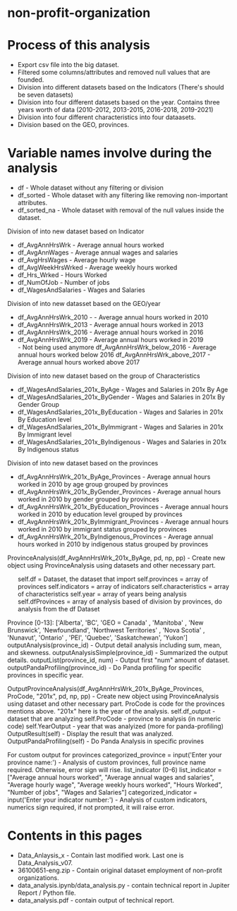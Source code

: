 # non-profit-organization

# Process of this analysis
<ul>
  <li>Export csv file into the big dataset.</li>
  <li>Filtered some columns/attributes and removed null values that are founded.</li>
  <li>Division into different datasets based on the Indicators (There's should be seven datasets)</li>
  <li>Division into four different datasets based on the year. Contains three years worth of data (2010-2012, 2013-2015, 2016-2018, 2019-2021)</li>
  <li>Division into four different characteristics into four dataasets.</li>
  <li>Division based on the GEO, provinces.</li>  
</ul>


# Variable names involve during the analysis

<ul>
<li>df - Whole dataset without any filtering or division</li>
<li>df_sorted - Whole dataset with any filtering like removing non-important attributes.</li>
<li>df_sorted_na - Whole dataset with removal of the null values inside the dataset.</li>
</ul>

Division of into new dataset based on Indicator
<ul>
<li>df_AvgAnnHrsWrk     - Average annual hours worked</li>
<li>df_AvgAnnWages      - Average annual wages and salaries</li>
<li>df_AvgHrsWages      - Average hourly wage</li>
<li>df_AvgWeekHrsWrked  - Average weekly hours worked</li>
<li>df_Hrs_Wrked        - Hours Worked</li>
<li>df_NumOfJob         - Number of jobs</li>
<li>df_WagesAndSalaries - Wages and Salaries</li>
</ul>

Division of into new datasset based on the GEO/year
<ul>
<li>df_AvgAnnHrsWrk_2010 -     - Average annual hours worked in 2010</li>
<li>df_AvgAnnHrsWrk_2013       - Average annual hours worked in 2013</li>
<li>df_AvgAnnHrsWrk_2016       - Average annual hours worked in 2016</li>
<li>df_AvgAnnHrsWrk_2019       - Average annual hours worked in 2019</li>
- Not being used anymore
df_AvgAnnHrsWrk_below_2016 - Average annual hours worked below 2016</li>
df_AvgAnnHrsWrk_above_2017 - Average annual hours worked above 2017</li>
</ul>

Division of into new dataset based on the group of Characteristics
<ul>
<li>df_WagesAndSalaries_201x_ByAge          - Wages and Salaries in 201x By Age</li>
<li>df_WagesAndSalaries_201x_ByGender       - Wages and Salaries in 201x By Gender Group</li>
<li>df_WagesAndSalaries_201x_ByEducation    - Wages and Salaries in 201x By Education level</li>
<li>df_WagesAndSalaries_201x_ByImmigrant    - Wages and Salaries in 201x By Immigrant level</li>
<li>df_WagesAndSalaries_201x_ByIndigenous   - Wages and Salaries in 201x By Indigenous status</li>
</ul>

Division of into new dataset based on the provinces
<ul>
<li>df_AvgAnnHrsWrk_201x_ByAge_Provinces        - Average annual hours worked in 2010 by age group grouped by provinces</li>
<li>df_AvgAnnHrsWrk_201x_ByGender_Provinces     - Average annual hours worked in 2010 by gender grouped by provinces</li>
<li>df_AvgAnnHrsWrk_201x_ByEducation_Provinces  - Average annual hours worked in 2010 by education level grouped by provinces</li>
<li>df_AvgAnnHrsWrk_201x_ByImmigrant_Provinces  - Average annual hours worked in 2010 by immigrant status  grouped by provinces</li>
<li>df_AvgAnnHrsWrk_201x_ByIndigenous_Provinces - Average annual hours worked in 2010 by indigenous status grouped by provinces</li>
</ul>

ProvinceAnalysis(df_AvgAnnHrsWrk_201x_ByAge, pd, np, pp) - Create new object using ProvinceAnalysis using datasets and other necessary part.
<ul>
self.df = Dataset, the dataset that import
self.provinces = array of provinces
self.indicators = array of indicators
self.characteristics = array of characteristics 
self.year = array of years being analysis
self.dfProvinces = array of analysis based of division by provinces, do analysis from the df Dataset
</ul>

Province [0-13]:
['Alberta', 'BC', 'GEO = Canada' , 'Manitoba' , 'New Brunswick', 'Newfoundland', 'Northwest Territories' , 'Nova Scotia' , 'Nunavut', 'Ontario' , 'PEI', 'Quebec', 'Saskatchewan', 'Yukon']
outputAnalysis(province_id) - Output detail analysis including sum, mean, and skewness.
outputAnalysisSimple(province_id) - Summarized the output details.
outputList(province_id, num) - Output first "num" amount of dataset.
outputPandaProfiling(province_id) - Do Panda profiling for specific provinces in specific year.

OutputProvinceAnalysis(df_AvgAnnHrsWrk_201x_ByAge_Provinces, ProCode, "201x", pd, np, pp) - Create new object using ProvinceAnalysis using dataset and other necessary part.
ProCode is code for the provinces mentions above.
"201x" here is the year of the analysis.
self.df_output - dataset that are analyzing
self.ProCode - province to analysis (in numeric code)
self.YearOutput - year that was analyized (more for panda-profiling)
OutputResult(self) - Display the result that was analyzed.
OutputPandaProfiling(self) - Do Panda Analysis in specific provines

For custom output for provinces
categorized_province = input('Enter your province name:') - Analysis of custom provinces, full province name required. Otherwise, error sign will rise.
list_indicator (0-6)
list_indicator = ["Average annual hours worked",
             "Average annual wages and salaries",
             "Average hourly wage",
             "Average weekly hours worked",
             "Hours Worked", 
             "Number of jobs", 
             "Wages and Salaries"]
categorized_indicator = input('Enter your indicator number:') - Analysis of custom indicators, numerics sign required, if not prompted, it will raise error.

# Contents in this pages
<ul>
<li>Data_Anlaysis_x - Contain last modified work. Last one is Data_Analysis_v07.</li>
<li>36100651-eng.zip - Contain original dataset employment of non-profit organizations.</li>
<li>data_analysis.ipynb/data_analysis.py - contain technical report in Jupiter Report / Python file.</li>
<li>data_analysis.pdf - contain output of technical report.</li>
</ul>
